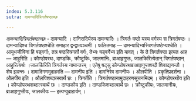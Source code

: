```yaml
---
index: 5.3.116
sutra: दामन्यादित्रिगर्तषष्ठाच्छः

---
```

_दामन्यादित्रिगर्तषष्ठाच्छः_ - दामन्यादि । दानिरादिर्यस्य दामन्यादिः । त्रिगर्तः षष्ठो यस्य वर्गस्य स त्रिगर्तषष्ठः । दामन्यादिश्च त्रिगर्तषष्ठश्चेति समाहार द्वन्द्वात्पञ्चमी । फलितमाह — दामन्यादिभ्यस्त्रिगर्तषष्ठेभ्यश्चेति । आयुधजीविनां हि षड्वर्गाः, तत्र षष्ठस्त्रिगर्तो वर्गः, तेभ्यः षड्वर्गेभ्य इति यावत् । के ते त्रिगर्तषष्ठा इत्यत आह — आहुरिति । कौण्डोपरथः, दाण्डकिः, क्रौष्टुकिः, जालमानिः, ब्राआहृगुप्तः, जालकिरित्येतान् त्रिगर्तषष्ठान् आहुरित्यर्थः ।जालकि॑रिति त्रिगर्तस्य नामान्तरम् । एतेषु षट्सु कौण्डोपरथब्राआहृगुप्तशब्दौ शिवाद्यणन्तौ । शेष इञन्तः । दामादिगणमुदाहरति — दामनीय इति । दामनिरेव दामनीयः । औलपीति । प्रकृतिप्रदर्शना । औलपीय इति । औलपिशब्दात्स्वार्थे छः । त्रिगर्तेति । त्रिगर्तषष्ठानामुदाहरणसूचनमिदम् । कौण्डोपरथीय इति । कौण्डोपरथशब्दात्स्वार्थे छः । दाण्डकीय इति । दाण्डकिशब्दात्वार्थे छः । क्रौष्टुकीयः, जालमानीयः, ब्राआहृगुप्तीयः, जालकीयः — इत्यप्युदाहार्यम् ।